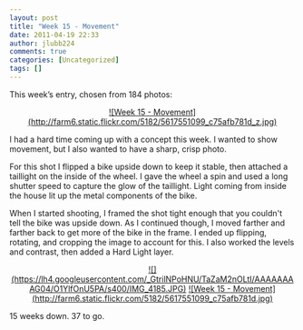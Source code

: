 ```yaml
---
layout: post
title: "Week 15 - Movement"
date: 2011-04-19 22:33
author: jlubb224
comments: true
categories: [Uncategorized]
tags: []
---
```

This week’s entry, chosen from 184 photos:

<p align="center">
<a href="http://www.flickr.com/photos/mrs_rev/5617551099/" title="Week 15 - Movement by Mrs. Rev!, on Flickr">![Week 15 - Movement](http://farm6.static.flickr.com/5182/5617551099_c75afb781d_z.jpg)</a>



I had a hard time coming up with a concept this week.  I wanted to show movement, but I also wanted to have a sharp, crisp photo.  

For this shot I flipped a bike upside down to keep it stable, then attached a taillight on the inside of the wheel.  I gave the wheel a spin and used a long shutter speed to capture the glow of the taillight.  Light coming from inside the house lit up the metal components of the bike.  

When I started shooting, I framed the shot tight enough that you couldn't tell the bike was upside down.  As I continued though, I moved farther and farther back to get more of the bike in the frame.  I ended up flipping, rotating, and cropping the image to account for this.  I also worked the levels and contrast, then added a Hard Light layer.
<p align="center">
<a href="https://picasaweb.google.com/lh/photo/n1EnaZVSnlG5_XgEAA-2R3rfGkvH0RjaEeSCt43kCf8?feat=embedwebsite">![](https://lh4.googleusercontent.com/_GtrilNPoHNU/TaZaM2nOLtI/AAAAAAAAG04/O1YlfOnU5PA/s400/IMG_4185.JPG)</a>
<a href="http://www.flickr.com/photos/mrs_rev/5617551099/" title="Week 15 - Movement by Mrs. Rev!, on Flickr">![Week 15 - Movement](http://farm6.static.flickr.com/5182/5617551099_c75afb781d.jpg)</a>



15 weeks down. 37 to go.




